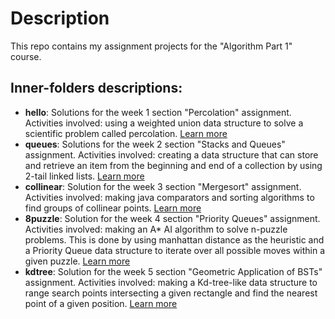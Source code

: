 # Description
This repo contains my assignment projects for the "Algorithm Part 1" course.

## Inner-folders descriptions:
- <strong>hello</strong>: Solutions for the week 1 section "Percolation" assignment. Activities involved: using a weighted union data structure to solve a scientific problem called percolation. [Learn more](https://coursera.cs.princeton.edu/algs4/assignments/percolation/specification.php)
- <strong>queues</strong>: Solutions for the week 2 section "Stacks and Queues" assignment. Activities involved: creating a data structure that can store and retrieve an item from the beginning and end of a collection by using 2-tail linked lists. [Learn more](https://coursera.cs.princeton.edu/algs4/assignments/queues/specification.php)
- <strong>collinear</strong>: Solution for the week 3 section "Mergesort" assignment. Activities involved: making java comparators and sorting algorithms to find groups of collinear points. [Learn more](https://coursera.cs.princeton.edu/algs4/assignments/collinear/specification.php)
- <strong>8puzzle</strong>: Solution for the week 4 section "Priority Queues" assignment. Activities involved: making an A* AI algorithm to solve n-puzzle problems. This is done by using manhattan distance as the heuristic and a Priority Queue data structure to iterate over all possible moves within a given puzzle. [Learn more](https://coursera.cs.princeton.edu/algs4/assignments/8puzzle/specification.php)
- <strong>kdtree</strong>: Solution for the week 5 section "Geometric Application of BSTs" assignment. Activities involved: making a Kd-tree-like data structure to range search points intersecting a given rectangle and find the nearest point of a given position. [Learn more](https://coursera.cs.princeton.edu/algs4/assignments/kdtree/specification.php)